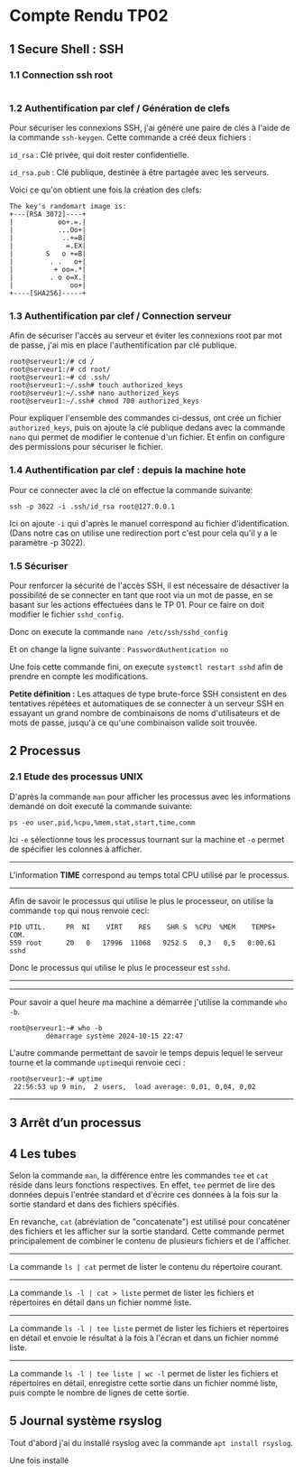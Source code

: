 # Compte Rendu TP02

## 1 Secure Shell : SSH
### 1.1 Connection ssh root

```

```

### 1.2 Authentification par clef / Génération de clefs

Pour sécuriser les connexions SSH, j'ai généré une paire de clés à l'aide de la commande `ssh-keygen`. Cette commande a créé deux fichiers :

`id_rsa` : Clé privée, qui doit rester confidentielle.

`id_rsa.pub` : Clé publique, destinée à être partagée avec les serveurs.

Voici ce qu'on obtient une fois la création des clefs:
```
The key's randomart image is:
+---[RSA 3072]----+
|           oo+.=.|
|           ...Oo+|
|            ..+=B|
|             =.EX|
|        S   o +=B|
|         . .   o+|
|          + oo=.*|
|         . o o=X.|
|              oo+|
+----[SHA256]-----+
```

### 1.3 Authentification par clef / Connection serveur

Afin de sécuriser l'accès au serveur et éviter les connexions root par mot de passe, j'ai mis en place l'authentification par clé publique.

```
root@serveur1:/# cd /
root@serveur1:/# cd root/
root@serveur1:~# cd .ssh/
root@serveur1:~/.ssh# touch authorized_keys
root@serveur1:~/.ssh# nano authorized_keys 
root@serveur1:~/.ssh# chmod 700 authorized_keys
```

Pour expliquer l'ensemble des commandes ci-dessus, ont crée un fichier `authorized_keys`, puis on ajoute la clé publique dedans avec la commande `nano` qui permet de modifier le contenue d'un fichier. Et enfin on configure des permissions pour sécuriser le fichier.

### 1.4 Authentification par clef : depuis la machine hote

Pour ce connecter avec la clé on effectue la commande suivante:

`ssh -p 3022 -i .ssh/id_rsa root@127.0.0.1`

Ici on ajoute `-i` qui d'après le manuel correspond au fichier d'identification. (Dans notre cas on utilise une redirection port c'est pour cela qu'il y a le paramètre -p 3022).

### 1.5 Sécuriser

Pour renforcer la sécurité de l'accès SSH, il est nécessaire de désactiver la possibilité de se connecter en tant que root via un mot de passe, en se basant sur les actions effectuées dans le TP 01. Pour ce faire on doit modifier le fichier `sshd_config`.

Donc on execute la commande  `nano /etc/ssh/sshd_config`

Et on change la ligne suivante : 
`PasswordAuthentication no`

Une fois cette commande fini, on execute `systemctl restart sshd` afin de prendre en compte les modifications.

**Petite définition :**
Les attaques de type brute-force SSH consistent en des tentatives répétées et automatiques de se connecter à un serveur SSH en essayant un grand nombre de combinaisons de noms d'utilisateurs et de mots de passe, jusqu'à ce qu'une combinaison valide soit trouvée.

## 2 Processus
### 2.1  Etude des processus UNIX

D'après la commande `man` pour afficher les processus avec les informations demandé on doit executé la commande suivante:

`ps -eo user,pid,%cpu,%mem,stat,start,time,comm`

Ici `-e` sélectionne tous les processus tournant sur la machine et `-o` permet de spécifier les colonnes à afficher.

--------

L'information **TIME** correspond au temps total CPU utilisé par le processus.

--------

Afin de savoir le processus qui utilise le plus le processeur, on utilise la commande `top` qui nous renvoie ceci:

```
PID UTIL.     PR  NI    VIRT    RES    SHR S  %CPU  %MEM    TEMPS+ COM.
559 root      20   0   17996  11068   9252 S   0,3   0,5   0:00.61 sshd
```

Donc le processus qui utilise le plus le processeur est `sshd`.

--------



--------

Pour savoir a quel heure ma machine a démarrée j'utilise la commande `who -b`.
```
root@serveur1:~# who -b
         démarrage système 2024-10-15 22:47
```

L'autre commande permettant de savoir le temps depuis lequel le serveur tourne et la commande `uptime`qui renvoie ceci :

```
root@serveur1:~# uptime
 22:56:53 up 9 min,  2 users,  load average: 0,01, 0,04, 0,02
```

--------

## 3  Arrêt d’un processus
###

## 4 Les tubes

Selon la commande `man`, la différence entre les commandes `tee` et `cat` réside dans leurs fonctions respectives. En effet, `tee` permet de lire des données depuis l'entrée standard et d'écrire ces données à la fois sur la sortie standard et dans des fichiers spécifiés.

En revanche, `cat` (abréviation de "concatenate") est utilisé pour concaténer des fichiers et les afficher sur la sortie standard. Cette commande permet principalement de combiner le contenu de plusieurs fichiers et de l'afficher.

--------

La commande `ls | cat` permet de lister le contenu du répertoire courant.

--------

La commande `ls -l | cat > liste` permet de lister les fichiers et répertoires en détail dans un fichier nommé liste.

--------

La commande `ls -l | tee liste` permet de lister les fichiers et répertoires en détail et envoie le résultat à la fois à l'écran et dans un fichier nommé liste.

--------

La commande `ls -l | tee liste | wc -l` permet de lister les fichiers et répertoires en détail, enregistre cette sortie dans un fichier nommé liste, puis compte le nombre de lignes de cette sortie.

## 5 Journal système rsyslog

Tout d'abord j'ai du installé rsyslog avec la commande `apt install rsyslog`.

Une fois installé 
